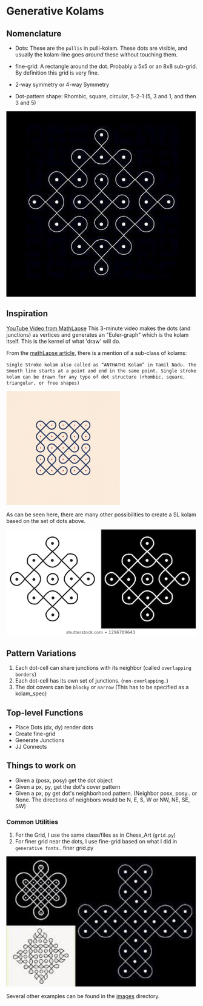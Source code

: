 # Generative Kolams


## Nomenclature

- Dots: These are the `pullis` in pulli-kolam. These dots are visible, and usually the kolam-line goes *around* these without touching them.

- fine-grid: A rectangle around the dot. Probably a 5x5 or an 8x8 sub-grid. By definition this grid is very fine.

- 2-way symmetry or 4-way Symmetry

- Dot-pattern shape: Rhombic, square, circular, 5-2-1 (5, 3 and 1, and then 3 and 5)


<img src="images/dots_1.jpeg" width="500">

## Inspiration
[YouTube Video from MathLapse](https://youtu.be/a0n14YSIFyU)
This 3-minute video makes the dots (and junctions) as vertices and generates an "Euler-graph" which is the kolam itself. This is the kernel of what 'draw' will do.

From the [mathLapse article](https://imaginary.org/film/mathlapse-math-art-south-indian-traditional-art-suzhi-kolam), there is a mention of a sub-class of kolams:

    Single Stroke kolam also called as “ANTHATHI Kolam” in Tamil Nadu. The Smooth line starts at a point and end in the same point. Single stroke kolam can be drawn for any type of dot structure (rhombic, square, triangular, or free shapes)

<img src="images/single_line.jpg" width="300">

As can be seen here, there are many other possibilities to create a SL kolam based on the set of dots above.

<img src="images/lines-dots-circles-indian-traditional-260nw-1296789643.webp" width="500">


## Pattern Variations
1. Each dot-cell can share junctions with its neighbor (called `overlapping borders`)
2. Each dot-cell has its own set of junctions. (`non-overlapping.`)
3. The dot covers can be `blocky` or `narrow` (This has to be specified as a kolam_spec)

## Top-level Functions

- Place Dots (dx, dy) render dots
- Create fine-grid
- Generate Junctions
- JJ Connects

## Things to work on
- Given a (posx, posy) get the dot object
- Given a px, py, get the dot's cover pattern
- Given a px, py get dot's neighborhood pattern. (Neighbor posx, posy.. or None. The directions of neighbors 
would be N, E, S, W or NW, NE, SE, SW)



### Common Utilities
1. For the Grid, I use the same class/files as in Chess_Art (`grid.py`)
2. For finer grid near the dots, I use fine-grid based on what I did in `generative fonts.` finer grid.py

<img src="images/inspiration.jpg" width="500">

Several other examples can be found in the [images](images/) directory.
